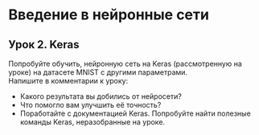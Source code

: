 # Введение в нейронные сети
## Урок 2. Keras
Попробуйте обучить, нейронную сеть на Keras (рассмотренную на уроке) на датасете MNIST с другими параметрами.  
Напишите в комментарии к уроку:  
- Какого результата вы добились от нейросети?
- Что помогло вам улучшить её точность?
- Поработайте с документацией Keras. Попробуйте найти полезные команды Keras, неразобранные на уроке.